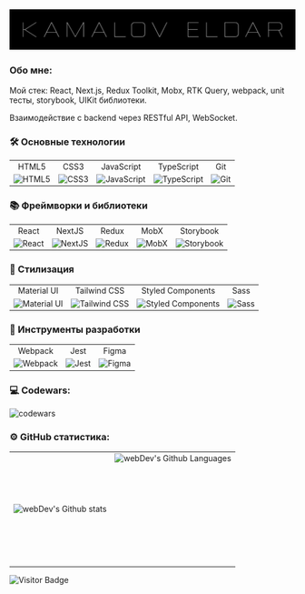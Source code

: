 <img  src="kamalov-eldar.png" alt="kamalov-eldar"  />

### Обо мне:

Мой стек: React, Next.js, Redux Toolkit, Mobx, RTK Query, webpack, unit тесты, storybook, UIKit библиотеки.

Взаимодействие с backend через RESTful API, WebSocket.

### 🛠️ Основные технологии

<table width='100%'>
<tr>
    <td align="center">HTML5</td>
    <td align="center">CSS3</td>
    <td align="center">JavaScript</td>
    <td align="center">TypeScript</td>
    <td align="center">Git</td>
  </tr>
  <tr>
    <td align="center">
      <img src="https://profilinator.rishav.dev/skills-assets/html5-original-wordmark.svg" alt="HTML5" width="50" height="50">
    </td>
    <td align="center">
      <img src="https://profilinator.rishav.dev/skills-assets/css3-original-wordmark.svg" alt="CSS3" width="50" height="50">
    </td>
    <td align="center">
      <img src="https://profilinator.rishav.dev/skills-assets/javascript-original.svg" alt="JavaScript" width="50" height="50">
    </td>
    <td align="center">
      <img src="https://profilinator.rishav.dev/skills-assets/typescript-original.svg" alt="TypeScript" width="50" height="50">
    </td>
    <td align="center">
      <img src="https://profilinator.rishav.dev/skills-assets/git-scm-icon.svg" alt="Git" width="50" height="50">
    </td>
  </tr>
</table>

### 📚 Фреймворки и библиотеки

<table>
  <tr>
    <td align="center">React</td>
    <td align="center">NextJS</td>
    <td align="center">Redux</td>
    <td align="center">MobX</td>
    <td align="center">Storybook</td>
  </tr>
  <tr>
    <td align="center">
      <img src="https://profilinator.rishav.dev/skills-assets/react-original-wordmark.svg" alt="React" width="50" height="50">
    </td>
    <td align="center">
      <img src="https://profilinator.rishav.dev/skills-assets/nextjs.png" alt="NextJS" width="50" height="50">
    </td>
    <td align="center">
      <img src="https://profilinator.rishav.dev/skills-assets/redux-original.svg" alt="Redux" width="50" height="50">
    </td>
    <td align="center">
      <img src="https://a11ybadges.com/badge?logo=mobx" alt="MobX">
    </td>
    <td align="center">
      <img src="https://img.shields.io/badge/-Storybook-FF4785?style=for-the-badge&logo=storybook&logoColor=white" alt="Storybook">
    </td>
  </tr>
</table>

### 🎨 Стилизация

<table style="width: 100%; text-align: center;">
  <tr>
    <td>Material UI</td>
    <td>Tailwind CSS</td>
    <td>Styled Components</td>
    <td>Sass</td>
  </tr>
  <tr>
    <td style="text-align: center;">
      <img src="https://profilinator.rishav.dev/skills-assets/mui.png" alt="Material UI" width="50" height="50">
    </td>
    <td style="text-align: center;">
      <img src="https://profilinator.rishav.dev/skills-assets/tailwindcss.svg" alt="Tailwind CSS" width="50" height="50">
    </td>
    <td style="text-align: center;">
      <img src="https://profilinator.rishav.dev/skills-assets/styled-components.png" alt="Styled Components" width="50" height="50">
    </td>
    <td style="text-align: center;">
      <img src="https://profilinator.rishav.dev/skills-assets/sass-original.svg" alt="Sass" width="50" height="50">
    </td>
  </tr>
</table>

### 🧪 Инструменты разработки

<table style="width: 100%; text-align: center;">
  <tr>
    <td>Webpack</td>
    <td>Jest</td>
    <td>Figma</td>
  </tr>
  <tr>
    <td style="text-align: center;">
      <img src="https://profilinator.rishav.dev/skills-assets/webpack-original.svg" alt="Webpack" width="50" height="50">
    </td>
    <td style="text-align: center;">
      <img src="https://profilinator.rishav.dev/skills-assets/jest.svg" alt="Jest" width="50" height="50">
    </td>
    <td style="text-align: center;">
      <img src="https://profilinator.rishav.dev/skills-assets/figma-icon.svg" alt="Figma" width="50" height="50">
    </td>
  </tr>
</table>

### 💻 Codewars:

![codewars](https://www.codewars.com/users/kamalov.job/badges/large)

### ⚙️ GitHub статистика:

<table>
  <tr>
    <td>
      <img align="left" src="http://github-readme-streak-stats.herokuapp.com?user=kamalov-eldar&theme=dark" alt="webDev's Github stats" />
    </td>
    <td>
      <img height="195px" align="right" alt="webDev's Github Languages" src="https://github-readme-stats-sigma-five.vercel.app/api/top-langs/?username=kamalov-eldar&layout=compact&theme=vision-friendly-dark" />
    </td>
  </tr>
</table>

![Visitor Badge](https://visitor-badge.laobi.icu/badge?page_id=kamalov-eldar)
